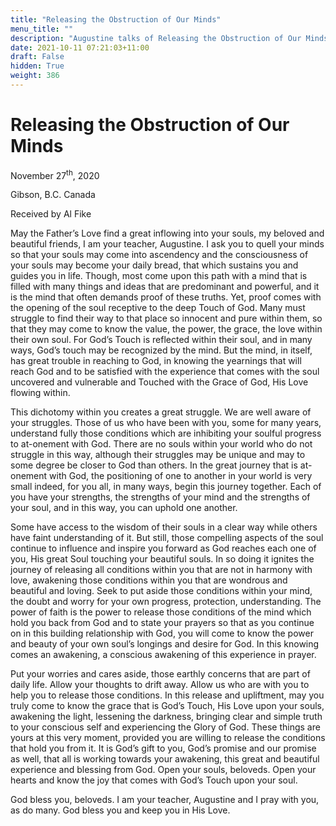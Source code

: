 ```yaml
---
title: "Releasing the Obstruction of Our Minds"
menu_title: ""
description: "Augustine talks of Releasing the Obstruction of Our Minds"
date: 2021-10-11 07:21:03+11:00
draft: False
hidden: True
weight: 386
---
```

# Releasing the Obstruction of Our Minds

November 27<sup>th</sup>, 2020

Gibson, B.C. Canada

Received by Al Fike



May the Father’s Love find a great inflowing into your souls, my beloved and beautiful friends, I am your teacher, Augustine. I ask you to quell your minds so that your souls may come into ascendency and the consciousness of your souls may become your daily bread, that which sustains you and guides you in life. Though, most come upon this path with a mind that is filled with many things and ideas that are predominant and powerful, and it is the mind that often demands proof of these truths. Yet, proof comes with the opening of the soul receptive to the deep Touch of God. Many must struggle to find their way to that place so innocent and pure within them, so that they may come to know the value, the power, the grace, the love within their own soul. For God’s Touch is reflected within their soul, and in many ways, God’s touch may be recognized by the mind. But the mind, in itself, has great trouble in reaching to God, in knowing the yearnings that will reach God and to be satisfied with the experience that comes with the soul uncovered and vulnerable and Touched with the Grace of God, His Love flowing within.

This dichotomy within you creates a great struggle. We are well aware of your struggles. Those of us who have been with you, some for many years, understand fully those conditions which are inhibiting your soulful progress to at-onement with God. There are no souls within your world who do not struggle in this way, although their struggles may be unique and may to some degree be closer to God than others. In the great journey that is at-onement with God, the positioning of one to another in your world is very small indeed, for you all, in many ways, begin this journey together. Each of you have your strengths, the strengths of your mind and the strengths of your soul, and in this way, you can uphold one another. 

Some have access to the wisdom of their souls in a clear way while others have faint understanding of it. But still, those compelling aspects of the soul continue to influence and inspire you forward as God reaches each one of you, His great Soul touching your beautiful souls. In so doing it ignites the journey of releasing all conditions within you that are not in harmony with love, awakening those conditions within you that are wondrous and beautiful and loving. Seek to put aside those conditions within your mind, the doubt and worry for your own progress, protection, understanding. The power of faith is the power to release those conditions of the mind which hold you back from God and to state your prayers so that as you continue on in this building relationship with God, you will come to know the power and beauty of your own soul’s longings and desire for God. In this knowing comes an awakening, a conscious awakening of this experience in prayer.

Put your worries and cares aside, those earthly concerns that are part of daily life. Allow your thoughts to drift away. Allow us who are with you to help you to release those conditions. In this release and upliftment, may you truly come to know the grace that is God’s Touch, His Love upon your souls, awakening the light, lessening the darkness, bringing clear and simple truth to your conscious self and experiencing the Glory of God. These things are yours at this very moment, provided you are willing to release the conditions that hold you from it. It is God’s gift to you, God’s promise and our promise as well, that all is working towards your awakening, this great and beautiful experience and blessing from God. Open your souls, beloveds. Open your hearts and know the joy that comes with God’s Touch upon your soul. 

God bless you, beloveds. I am your teacher, Augustine and I pray with you, as do many. God bless you and keep you in His Love.